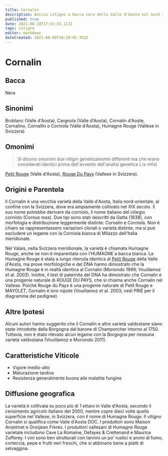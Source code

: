 ```yaml
---
title: Cornalin
description: Antico vitigno a bacca nera della Valle d'Aosta nel nord Italia, diffuso nel Valaeis in Svizzera come Humagne Rouge.
published: true
date: 2021-08-10T17:51:53.111Z
tags: vitigno
editor: markdown
dateCreated: 2021-08-09T18:29:05.353Z
---
```


# Cornalin

## Bacca
Nera

## Sinonimi
Broblanc (Valle d'Aosta), Cargnola (Valle d'Aosta), Cornalin d'Aoste, Cornalino, Cornallin o Corniola (Valle d'Aosta), Humagne Rouge (Vallese in Svizzera)

## Omonimi
> Si dicono omonimi due vitigni geneticamente differenti ma che erano considerati identici prima dell'avvento dell'analisi genetica
{.is-info}

[Petit Rouge](/vitigni/Italia/bacca-nera/petit-rouge) (Valle d'Aosta), [Rouge Du Pays](/vitigni/bacca-nera/rouge-du-pays) (Vallese in Svizzera).


## Origini e Parentela

Il Cornalin è una vecchia varietà della Valle d'Aosta, Italia nord-orientale, al confine con la Svizzera, dove era ampiamente coltivato nel XIX secolo. Il suo nome potrebbe derivare da corniolo, il nome italiano del ciliegio corniolo (Cornus mas). Due tipi sono stati descritti da Gatta (1838), con morfologia e distribuzione leggermente distinte: Cornalin e Corniola. Non è chiaro se rappresentassero variazioni clonali o varietà distinte, ma si può escludere un legame con la Corniola bianca di Milazzo dell'Italia meridionale.

Nel Valais, nella Svizzera meridionale, la varietà è chiamata Humagne Rouge, anche se non è imparentata con l'HUMAGNE a bacca bianca. La Humagne Rouge è stata a lungo ritenuta identica al [Petit Rouge](/vitigni/Italia/bacca-nera/petit-rouge) della Valle d'Aosta, ma prove morfologiche e del DNA hanno dimostrato che la Humagne Rouge è in realtà identica al Cornalin (Moriondo 1999; Vouillamoz et al. 2003). Inoltre, il test di paternità del DNA ha dimostrato che Cornalin è una progenie naturale di ROUGE DU PAYS, che si chiama anche Cornalin nel Vallese. Poiché Rouge du Pays è una progenie naturale di Petit Rouge e MAYOLET, Cornalin è loro nipote (Vouillamoz et al. 2003; vedi PRIÉ per il diagramma del pedigree).

## Altre Ipotesi

Alcuni autori hanno suggerito che il Cornalin e altre varietà valdostane siano state introdotte dalla Borgogna dal barone di Champorcher intorno al 1750. Tuttavia, non è stato rilevato alcun legame con la Borgogna per nessuna varietà valdostana (Vouillamoz e Moriondo 2011).

## Caratteristiche Viticole

- Vigore medio-alto
- Maturazione tardiva
- Resistenza generalmente buona alle malattie fungine

## Diffusione geografica

La varietà è coltivata su poco più di 1 ettaro in Valle d'Aosta, secondo il censimento agricolo italiano del 2000, mentre copre dieci volte quella superficie nel Vallese, in Svizzera, con il nome di Humagne Rouge. Il vitigno Cornalin si qualifica come Valle d'Aosta DOC. I produttori sono Maison Anselmet e Grosjean Frères. I produttori vallesani di Humagne Rouge varietale includono Cave La Romaine, Defayes & Crettenand e Maurice Zufferey. I vini sono ben strutturati con tannini un po' rustici e aromi di fumo, corteccia, pepe e frutti neri freschi, che si abbinano bene a piatti di selvaggina.